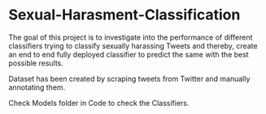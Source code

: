 # Sexual-Harasment-Classification

The goal of this project is to investigate into the performance of different classifiers trying to classify sexually harassing Tweets and thereby, create an end to end fully deployed classifier to predict the same with the best possible results.

Dataset has been created by scraping tweets from Twitter and manually annotating them.

Check Models folder in Code to check the Classifiers.
